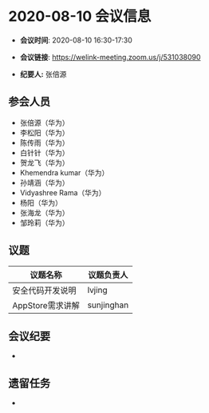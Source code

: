 # 2020-08-10 会议信息  

-  **会议时间**: 2020-08-10  16:30-17:30
-  **会议链接**: https://welink-meeting.zoom.us/j/531038090

-  **纪要人:** 张倍源

## 参会人员
- 张倍源（华为）
- 李松阳（华为）
- 陈传雨（华为）
- 白针针（华为）
- 贺龙飞（华为）
- Khemendra kumar（华为）
- 孙靖涵（华为）
- Vidyashree Rama（华为）
- 杨阳（华为）
- 张海龙（华为）
- 邹玲莉（华为）

## 议题

议题名称 | 议题负责人
---- | ----
安全代码开发说明  | lvjing
AppStore需求讲解 | sunjinghan


## 会议纪要
- 

## 遗留任务
- 
